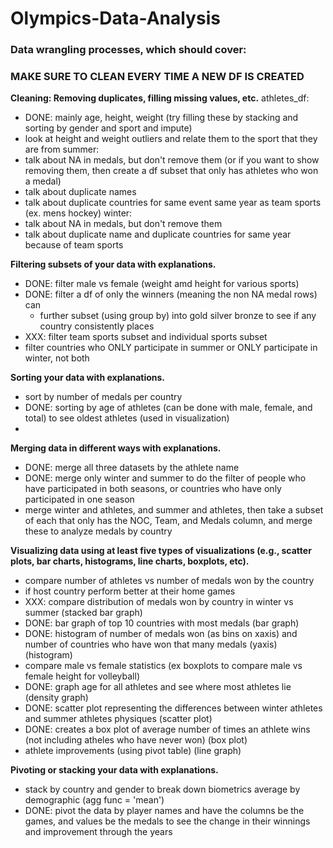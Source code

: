 # Olympics-Data-Analysis

### Data wrangling processes, which should cover:

### **MAKE SURE TO CLEAN EVERY TIME A NEW DF IS CREATED**

**Cleaning: Removing duplicates, filling missing values, etc.**
athletes_df: 
- DONE: mainly age, height, weight (try filling these by stacking and sorting by gender and sport and impute)
- look at height and weight outliers and relate them to the sport that they are from
summer: 
- talk about NA in medals, but don't remove them (or if you want to show removing them, then create a df subset that only has athletes who won a medal)
- talk about duplicate names
- talk about duplicate countries for same event same year as team sports (ex. mens hockey)
winter:
- talk about NA in medals, but don't remove them
- talk about duplicate name and duplicate countries for same year because of team sports


**Filtering subsets of your data with explanations.**
- DONE: filter male vs female (weight amd height for various sports)
- DONE: filter a df of only the winners (meaning the non NA medal rows) can 
    - further subset (using group by) into gold silver bronze to see if any country consistently places
- XXX: filter team sports subset and individual sports subset
- filter countries who ONLY participate in summer or ONLY participate in winter, not both


**Sorting your data with explanations.**
- sort by number of medals per country
- DONE: sorting by age of athletes (can be done with male, female, and total) to see oldest athletes (used in visualization)
- 


**Merging data in different ways with explanations.**
- DONE: merge all three datasets by the athlete name
- DONE: merge only winter and summer to do the filter of people who have participated in both seasons, or countries who have only participated in one season
- merge winter and athletes, and summer and athletes, then take a subset of each that only has the NOC, Team, and Medals column, and merge these to analyze medals by country


**Visualizing data using at least five types of visualizations (e.g., scatter plots, bar charts, histograms, line charts, boxplots, etc).**
- compare number of athletes vs number of medals won by the country
- if host country perform better at their home games
- XXX: compare distribution of medals won by country in winter vs summer (stacked bar graph)
- DONE: bar graph of top 10 countries with most medals (bar graph)
- DONE: histogram of number of medals won (as bins on xaxis) and number of countries who have won that many medals (yaxis) (histogram)
- compare male vs female statistics (ex boxplots to compare male vs female height for volleyball)
- DONE: graph age for all athletes and see where most athletes lie (density graph)
- DONE: scatter plot representing the differences between winter athletes and summer athletes physiques (scatter plot)
- DONE: creates a box plot of average number of times an athlete wins (not including atheles who have never won) (box plot)
- athlete improvements (using pivot table) (line graph)


**Pivoting or stacking your data with explanations.**
- stack by country and gender to break down biometrics average by demographic (agg func = 'mean')
- DONE: pivot the data by player names and have the columns be the games, and values be the medals to see the change in their winnings and improvement through the years